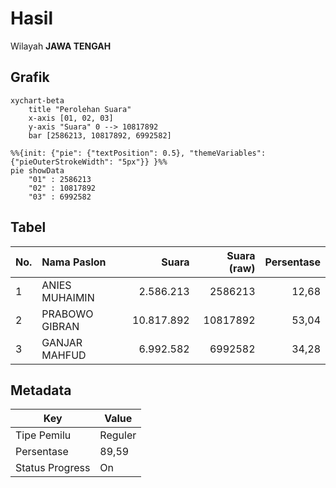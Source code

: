 # Hasil

Wilayah **JAWA TENGAH**

## Grafik

```mermaid
xychart-beta
    title "Perolehan Suara"
    x-axis [01, 02, 03]
    y-axis "Suara" 0 --> 10817892
    bar [2586213, 10817892, 6992582]
```

```mermaid
%%{init: {"pie": {"textPosition": 0.5}, "themeVariables": {"pieOuterStrokeWidth": "5px"}} }%%
pie showData
    "01" : 2586213
    "02" : 10817892
    "03" : 6992582
```

## Tabel

| No. | Nama Paslon    | Suara      | Suara (raw) | Persentase |
|:--- |:-------------- | ----------:| -----------:| ----------:|
| 1   | ANIES MUHAIMIN | 2.586.213  | 2586213     | 12,68      |
| 2   | PRABOWO GIBRAN | 10.817.892 | 10817892    | 53,04      |
| 3   | GANJAR MAHFUD  | 6.992.582  | 6992582     | 34,28      |


## Metadata

| Key             | Value   |
| --------------- | ------- |
| Tipe Pemilu     | Reguler |
| Persentase      | 89,59   |
| Status Progress | On      |




